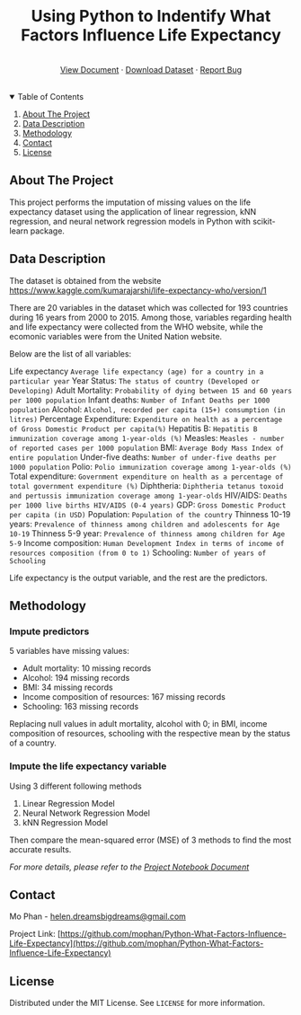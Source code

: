 
<!-- PROJECT LOGO -->
<br />

  <h1 align="center">Using Python to Indentify What Factors Influence Life Expectancy</h1>

<p align="center">
  <br /> 
    <a href="https://github.com/othneildrew/Best-README-Template">View Document</a>
    ·
    <a href="https://github.com/othneildrew/Best-README-Template/issues">Download Dataset</a>
    ·
    <a href="https://github.com/mophan/Python-What-Factors-Influence-Life-Expectancy/issues">Report Bug</a>
<br />
<br />  
  </p>
</p>



<!-- TABLE OF CONTENTS -->
<details open="open">
  <summary>Table of Contents</summary>
  <ol>
    <li>
      <a href="#about-the-project">About The Project</a>
    </li>
    <li>
      <a href="#data-description">Data Description</a>
    </li>
    <li><a href="#methodology">Methodology</a></li>
    <li><a href="#contact">Contact</a></li>
    <li><a href="#license">License</a></li>
  </ol>
</details>



<!-- ABOUT THE PROJECT -->
## About The Project

This project performs the imputation of missing values on the life expectancy dataset using the application of linear regression, kNN regression, and neural network regression models in Python with scikit-learn package.   


<!-- DATA DESCRIPTION -->
## Data Description

The dataset is obtained from the website https://www.kaggle.com/kumarajarshi/life-expectancy-who/version/1


There are 20 variables in the dataset which was collected for 193 countries during 16 years from 2000 to 2015. Among those, variables regarding health and life expectancy were collected from the WHO website, while the ecomonic variables were from the United Nation website.

Below are the list of all variables:

Life expectancy           `Average life expectancy (age) for a country in a particular year`
Year
Status:                    `The status of country (Developed or Developing)` 
Adult Mortality:           `Probability of dying between 15 and 60 years per 1000 population`
Infant deaths:             `Number of Infant Deaths per 1000 population`
Alcohol:                   `Alcohol, recorded per capita (15+) consumption (in litres)`
Percentage Expenditure:    `Expenditure on health as a percentage of Gross Domestic Product per capita(%)`
Hepatitis B:               `Hepatitis B immunization coverage among 1-year-olds (%)`
Measles:                  `Measles - number of reported cases per 1000 population`
BMI:                      `Average Body Mass Index of entire population`
Under-five deaths:        `Number of under-five deaths per 1000 population`
Polio:                    `Polio immunization coverage among 1-year-olds (%)`
Total expenditure:        `Government expenditure on health as a percentage of total government expenditure (%)`
Diphtheria:               `Diphtheria tetanus toxoid and pertussis immunization coverage among 1-year-olds`
HIV/AIDS:                 `Deaths per 1000 live births HIV/AIDS (0-4 years)`
GDP:                      `Gross Domestic Product per capita (in USD)`
Population:               `Population of the country`
Thinness 10-19 years:     `Prevalence of thinness among children and adolescents for Age 10-19` 
Thinness 5-9 year:        `Prevalence of thinness among children for Age 5-9`
Income composition:       `Human Development Index in terms of income of resources composition (from 0 to 1)`
Schooling:                `Number of years of Schooling`

Life expectancy is the output variable, and the rest are the predictors.

<!-- METHODOLOGY -->
## Methodology

### Impute predictors
5 variables have missing values:
- Adult mortality: 10 missing records
- Alcohol: 194 missing records
- BMI: 34 missing records
- Income composition of resources: 167 missing records
- Schooling: 163 missing records

Replacing null values in adult mortality, alcohol with 0; in BMI, income composition of resources, schooling with the respective mean by the status of a country.

### Impute the life expectancy variable
Using 3 different following methods
1. Linear Regression Model
2. Neural Network Regression Model
3. kNN Regression Model

Then compare the mean-squared error (MSE) of 3 methods to find the most accurate results.

_For more details, please refer to the [Project Notebook Document](https://example.com)_



<!-- CONTACT -->
## Contact

Mo Phan - helen.dreamsbigdreams@gmail.com

Project Link: [https://github.com/mophan/Python-What-Factors-Influence-Life-Expectancy](https://github.com/mophan/Python-What-Factors-Influence-Life-Expectancy)


<!-- LICENSE -->
## License

Distributed under the MIT License. See `LICENSE` for more information.




<!-- MARKDOWN LINKS & IMAGES -->
<!-- https://www.markdownguide.org/basic-syntax/#reference-style-links -->
